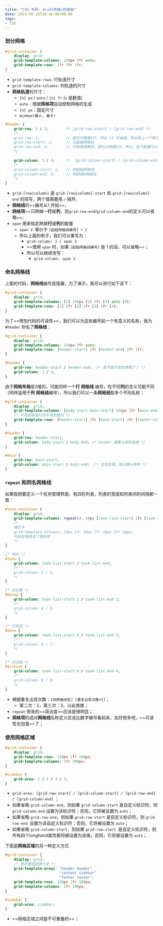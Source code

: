 ```yaml
---
title: "CSS 布局: Grid(网格)的使用"
date: 2023-03-25T18:46:00+08:00
tags:
- CSS
---
```


### 划分网格

```css
#grid-container {
	display: grid;
	grid-template-columns: 150px 3fr auto;
 	grid-template-rows: 1fr 3fr 1fr;
}
```

- `grid-template-rows`: 行轨道尺寸
- `grid-template-columns`: 列轨道的尺寸
- **网格轨道**的尺寸：
	- `{n} px` / `auto` / `{n} fr` (`n` 是数值)
	- `auto`：根据**网格项**自动控制网格的生成
	- `{n} px`：固定尺寸
	- `minmax(最小, 最大)`

```css
#header {
	grid-row: 1 / 2;        /* [grid-row-start] / [grid-row-end] */
	/*
	grid-row: 1;            // 因为只跨越1行，所以 /2 可省略，所以和上一个例子是等价的
	grid-row-start: 1;      // 行起始网格线
	grid-row-end: 2;        // 行结束网格线，因为只跨越1行，所以，这个配置可以省略
	*/
	
	grid-column: 1 / 4;     /*  [grid-column-start] / [grid-column-end] */
	/*
	grid-column-start: 1;   // 列起始网格线
    grid-column-end: 4;     // 列结束A网格线
    */
}
```

- `grid-[row|column]` 是 `grid-[row|column]-start` 和 `grid-[row|column]-end` 的简写，两个值需要用 `/` 隔开;
- **网格线**的==编号从1 开始==;
- **网格项**==只跨越一**行**或**列**，则`grid-row-end`/`grid-column-end`的定义可以省略==;
- `span` 用来指定跨越**行**或**列**的数量
	- `span 2`: 等价于 `[起始网格线编号] + 2`
	- 所以上面的例子，我们可以重写为：
		- `grid-column: 1 / span 3`
		- ==使用 `span` 时，如果 `[起始网格线编号]` 是 1 的话，可以省略==；
		- 所以可以继续改写：
			- `grid-column: span 3`

### 命名网格线

上面的代码，**网格线**编号是隐藏，为了演示，我可以进行如下该下：

```css
#grid-container {
	display: grid;
	grid-template-columns: [1] 150px [2] 3fr [3] auto [4];
 	grid-template-rows: [1] 1fr [2] 3fr [3] 1fr [4];
}
```

为了==增加代码的可读性==，我们可以为这些编号起一个有意义的名称，我为 `#header` 命名了**网格线**：

```css
#grid-container {
	display: grid;
	grid-template-columns: 150px 3fr auto;
 	grid-template-rows: [header-start] 1fr [header-end] 3fr 1fr;
}

#header {
	grid-row: header-start / header-end;  /* 是不是可读性增强了？ */
	grid-column: 1 / 4;
}
```

由于**网格布局**是2维的，可能同样一个**行** **网格线** 编号，在不同**列**的含义可能不同（同样适用于**列** **网格线**编号），所以我们可以一条**网格线**取多个不同名称：

```css
#grid-container {
	display: grid;
	grid-template-columns: [body-start main-start] 150px 3fr [main-end] auto [body-end];
	/* 不同的命名针对不同的情况 */
 	grid-template-rows: [header-start] 1fr [main-start] 3fr [footer-start] 1fr;
}

#header {
	grid-row: header-start;
	grid-column: body-start / body-end; /* header 需要占用所有类 */
}

#main {
	grid-row: main-start;
	grid-column: main-start / main-end;  /* 左侧主题，他占据头两列 */
}
```

### `repeat` 和同名网格线

如果我想要定义一个任务管理界面，有四栏列表，列表的宽度和列表间的间隔都一致：

```css
#task-container {
	display: grid;
	grid-template-columns: repeat(4, 10px [task-list-start] 1fr [task-list-end]) 10px;
	/*
	等价于
	grid-template-columns: 10px 1fr 10px 1fr 10px 1fr 10px;
	代码显得简洁了很多吧
	*/
}

/* 待办 */
#todo {
	grid-column: task-list-start / task-list-end;
	/*
	grid-column：2 / 3; 
	*/
}

/* 正在做 */
#doing {
	grid-column: task-list-start 2 / task-list-end 2;
	/*
	grid-column：4 / 5; 
	*/
}

/* 已完成 */
#done {
	grid-column: task-list-start 3 / task-list-end 3;
	/*
	grid-column：6 / 7; 
	*/
}

/* 已归档 */
#archive {
	grid-column: task-list-start 4 / task-list-end 4;
	/*
	grid-column：8 / 9; 
	*/
}
```

- 根据重复出现次数：`[同网格线名] [重复出现次数+1]`；
	- 第二次：2，第三次：3，以此类推；
- `repeat` 带来的==简洁度==应该是很明显；
- **网格项**的成对**网格线**名称定义应该比数字编号看起来，友好很多吧，==可读性也加强==了；

### 使用网格区域

```css
#grid-container { 
	display: grid; 
	grid-template-rows: 150px 1fr 100px; 
	grid-template-columns: 1fr 200px; 
}

#sidebar {
	grid-area: 2 / 2 / 3 / 3;
}
```

- `grid-area: [grid-row-start] / [grid-column-start] / [grid-row-end] / [grid-column-end]` ；
- 如果省略 `grid-column-end`，则如果 `grid-column-start` 是自定义标识符，则 `grid-column-end` 设置为该标识符；否则，它将被设置为 `auto`；
- 如果省略 `grid-row-end`，则如果 `grid-row-start` 是自定义标识符，则 `grid-row-end `设置为该自定义标识符；否则，它将被设置为 `auto`；
- 如果省略 `grid-column-start`，则如果 `grid-row-start `是自定义标识符，则所有四个longhand属性都将被设置为该值。否则，它将被设置为 `auto`；

下面是**网格区域**的另一种定义方式

```css
#grid-container { 
	display: grid; 
	/* 是不是视觉感十足 */
	grid-template-areas: "header header" 
	                     "content sidebar" 
                         "footer footer"; 
	grid-template-rows: 150px 1fr 100px; 
	grid-template-columns: 1fr 200px; 
}

#sidebar {
	grid-area: sidebar;
}
```

- ==网格区域之间是不可重叠的==；